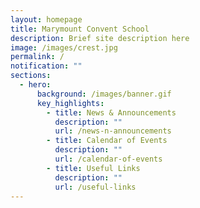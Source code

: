 ```yaml
---
layout: homepage
title: Marymount Convent School
description: Brief site description here
image: /images/crest.jpg
permalink: /
notification: ""
sections:
  - hero:
      background: /images/banner.gif
      key_highlights:
        - title: News & Announcements
          description: ""
          url: /news-n-announcements
        - title: Calendar of Events
          description: ""
          url: /calendar-of-events
        - title: Useful Links
          description: ""
          url: /useful-links
---
```


